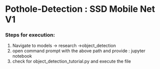 # Pothole-Detection : SSD Mobile Net V1

### Steps for execution:
1. Navigate to models -> research ->object_detection
2. open command prompt with the above path and provide : jupyter notebook
3. check for object_detection_tutorial.py and execute the file
